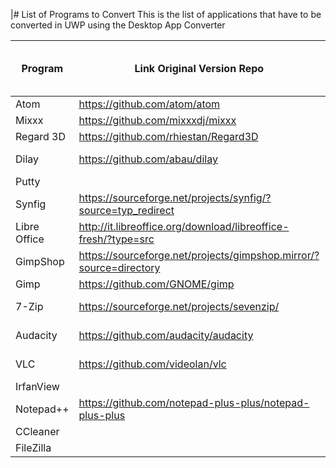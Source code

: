 |# List of Programs to Convert
This is the list of applications that have to be converted in UWP using the Desktop App Converter

| Program | Link Original Version Repo | Link UWP Version Repo | License |Dial Support | Live Tiles Support | Notifications Support | Cortana Support|
|----------|-------------|------|--------|------|--------|--------|----|
| Atom | https://github.com/atom/atom | | MIT  | | | ||
| Mixxx | https://github.com/mixxxdj/mixxx |  | | | | ||
| Regard 3D | https://github.com/rhiestan/Regard3D |  | | | | ||
| Dilay| https://github.com/abau/dilay |  | GPL-3.0 | | | ||
| Putty |  |  |  | | | ||
| Synfig| https://sourceforge.net/projects/synfig/?source=typ_redirect |  |  | | | ||
| Libre Office | http://it.libreoffice.org/download/libreoffice-fresh/?type=src| |MPLv2 | | | | ||
| GimpShop |https://sourceforge.net/projects/gimpshop.mirror/?source=directory |  |  | | | ||
| Gimp|https://github.com/GNOME/gimp | | | | | | ||
| 7-Zip| https://sourceforge.net/projects/sevenzip/ | |GPL-2.0 | | | | ||
| Audacity|https://github.com/audacity/audacity | |GPL-2.0 | | | | ||
| VLC | https://github.com/videolan/vlc |  | GPL-2.0 | | | | |
| IrfanView |  |  |  | | | | |
| Notepad++ |  https://github.com/notepad-plus-plus/notepad-plus-plus |  | GPL-2.0 | | | | |
| CCleaner |  |  |  | | | | |
| FileZilla |  |  |  | | | | |



